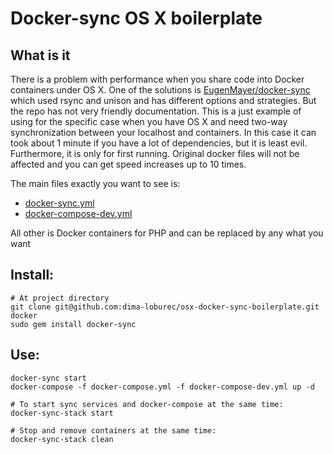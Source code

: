 # Docker-sync OS X boilerplate

## What is it

There is a problem with performance when you share code into Docker containers under OS X.
One of the solutions is [EugenMayer/docker-sync](https://github.com/EugenMayer/docker-sync) which used rsync and unison and has different options and strategies. But the repo has not very friendly documentation. 
This is a just example of using for the specific case when you have OS X and need two-way synchronization between your localhost and containers. 
In this case it can took about 1 minute if you have a lot of dependencies, but it is least evil. 
Furthermore, it is only for first running.
Original docker files will not be affected and you can get speed increases up to 10 times.

The main files exactly you want to see is:

- [docker-sync.yml](docker-sync.yml)
- [docker-compose-dev.yml](docker-compose-dev.yml)

All other is Docker containers for PHP and can be replaced by any what you want

## Install:

    # At project directory
    git clone git@github.com:dima-loburec/osx-docker-sync-boilerplate.git docker
    sudo gem install docker-sync

## Use:

    docker-sync start
    docker-compose -f docker-compose.yml -f docker-compose-dev.yml up -d

    # To start sync services and docker-compose at the same time:
    docker-sync-stack start
    
    # Stop and remove containers at the same time:
    docker-sync-stack clean
